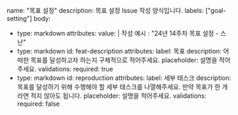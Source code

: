 name: "목표 설정"
description: 목표 설정 Issue 작성 양식입니다.
labels: ["goal-setting"]
body:
  - type: markdown
    attributes:
      value: |
        작성 예시 : "24년 14주차 목표 설정 - 스난"
  - type: markdown
    id: feat-description
    attributes:
      label: 목표
      description: 어떠한 목표를 달성하고자 하는지 구체적으로 적어주세요.
      placeholder: 설명을 적어주세요.
    validations:
      required: true
  - type: markdown
    id: reproduction
    attributes:
      label: 세부 태스크
      description: 목표를 달성하기 위해 수행해야 할 세부 태스크를 나열해주세요. 만약 목표가 한 개라면 적지 않아도 됩니다.
      placeholder: 설명을 적어주세요.
    validations:
      required: false
